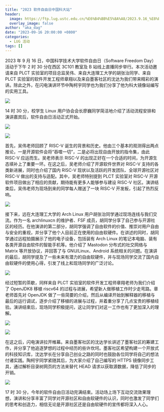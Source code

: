 ```yaml
---
title: "2023 软件自由日中国科大站"
header:
  image: https://ftp.lug.ustc.edu.cn/%E6%B4%BB%E5%8A%A8/2023.9.16_%E8%BD%AF%E4%BB%B6%E8%87%AA%E7%94%B1%E6%97%A5/photo/IMG_20230916_161246.jpg
  overlay_image: false
author: "aka_dag"
date: "2023-09-16 20:00:00 +0800"
categories:
  - LUG 活动
tags: []
---
```


2023 年 9 月 16 日，中国科学技术大学软件自由日（Software Freedom Day）活动于下午 2 时 30 分在西区 3C101 教室及 B 站线上直播同步举行。本次活动邀请来自 PLCT 实验室的项目总监吴伟、来自大连理工大学的胡张治同学、来自 PLCT 实验室的软件开发工程师章翔以及来自墨客社区的沈达为我们带来精彩的演讲。除此之外，在闪电演讲环节中陶柯宇同学也为我们分享了他为科大镜像站编写的实用工具。

![](https://ftp.lug.ustc.edu.cn/%E6%B4%BB%E5%8A%A8/2023.9.16_%E8%BD%AF%E4%BB%B6%E8%87%AA%E7%94%B1%E6%97%A5/photo/IMG_20230916_160133.jpg)

14 时 30 分，校学生 Linux 用户协会会长廖巍同学简洁地介绍了活动流程安排和演讲嘉宾后，软件自由日活动正式开始。

![](https://ftp.lug.ustc.edu.cn/%E6%B4%BB%E5%8A%A8/2023.9.16_%E8%BD%AF%E4%BB%B6%E8%87%AA%E7%94%B1%E6%97%A5/photo/IMG_20230916_143947.jpg)

![](https://ftp.lug.ustc.edu.cn/%E6%B4%BB%E5%8A%A8/2023.9.16_%E8%BD%AF%E4%BB%B6%E8%87%AA%E7%94%B1%E6%97%A5/photo/IMG_20230916_150747.jpg)

首先，吴伟老师回顾了 RISC-V 诞生的背景和历史。他由三个基本的观测得出两点推论，一是开源软件会将“吞噬一切”，二是必将出现自由开放的指令集，由此 RISC-V 应运而生。吴老师表示 RISC-V 的出现正好在一个合适的时间，为开源生态填补上了重要一环。在这之后，吴老师介绍了开源软件世界对 RISC-V 支持的各类新进展，同时也介绍了国内 RISC-V 现状以及活跃的开发团队、全球开源社区对 RISC-V 做出的支持与适配。其中，吴老师特别提到 PLCT 实验室对 RISC-V 开源软件项目做出了相应的贡献，期待能有更多人能够参与建设 RISC-V 社区。演讲结束后，吴伟老师为现场到来的同学每人赠送了一块 RISC-V 开发板，引起了热烈反响。

![](https://ftp.lug.ustc.edu.cn/%E6%B4%BB%E5%8A%A8/2023.9.16_%E8%BD%AF%E4%BB%B6%E8%87%AA%E7%94%B1%E6%97%A5/photo/Snipaste_2023-09-19_19-31-19.png)

接下来，远在大连理工大学的 Arch Linux 用户胡张治同学通过现场连线与我们交流。作为一名 archlinuxcn 的维护者、FSF 成员，胡同学分享了自己参与开源社区的经历。在他演讲的第二部分，胡同学强调了自由软件的价值、推崇对用户自由与安全的重视，并分享了他个人目前正在使用的自由软硬件。在讲述的同时，胡同学通过远程拍摄展示了他的电子设备，包括装有 Arch Linux 的笔记本电脑、装有各类开源自由软件的智能手机等。他介绍了 Mastodon 分布式的社交网络与 Matrix 等开放协议，并回答了与 GNU/Linux、Android 系统相关的问题。在演讲的最后，胡同学提及了一些未来有潜力的自由软硬件，并与现场同学交流了国内自由软硬件的使用心得，引发了线上和现场同学的广泛讨论。

![](https://ftp.lug.ustc.edu.cn/%E6%B4%BB%E5%8A%A8/2023.9.16_%E8%BD%AF%E4%BB%B6%E8%87%AA%E7%94%B1%E6%97%A5/photo/IMG_20230916_160232.jpg)

经过短暂的茶歇，同样来自 PLCT 实验室的软件开发工程师章翔老师为我们介绍了 OpenJDK8 移植 riscv64 的过程与进展，希望新人做移植工作时少走弯路。章老师首先对 OpenJDK 做了一些简要的介绍，然后从编译开始到解释器的移植与最后的运行调试，逐步介绍了移植的进展与过程，并着重分享了几点宝贵的移植经验。演讲结束后，现场同学积极提问，这让同学们对这一工作也有了更加深入的理解。

![](https://ftp.lug.ustc.edu.cn/%E6%B4%BB%E5%8A%A8/2023.9.16_%E8%BD%AF%E4%BB%B6%E8%87%AA%E7%94%B1%E6%97%A5/photo/IMG_20230916_162424.jpg)

![](https://ftp.lug.ustc.edu.cn/%E6%B4%BB%E5%8A%A8/2023.9.16_%E8%BD%AF%E4%BB%B6%E8%87%AA%E7%94%B1%E6%97%A5/photo/taoky.jpg)

在这之后，闪电演讲拉开帷幕。来自墨客社区的沈达学长讲述了墨客社区的筹建工作，并分享了他追逐梦想的过程中经历的些许坎坷。墨客社区希望构建一个开放式的科技知识库，沈达学长在分享自己创业之路的同时也鼓励各位同学将自己的想法付诸实践。陶柯宇同学紧随其后，为大家介绍了自己编写的 HTTPS 镜像同步工具，通过解析目录树网页的方法来替代 HEAD 请求以获取源数据，降低了同步的开销。

![](https://ftp.lug.ustc.edu.cn/%E6%B4%BB%E5%8A%A8/2023.9.16_%E8%BD%AF%E4%BB%B6%E8%87%AA%E7%94%B1%E6%97%A5/photo/IMG_20230916_155739.jpg)

17 时 30 分，今年的软件自由日活动完满结束。活动场上场下互动交流效果理想，演讲和分享丰富了同学对开源社区和自由软硬件的认识，同时也激发了同学们的思考和创造力，相信无论是开源社区还是自由软硬件的宣传都将深入人心。
